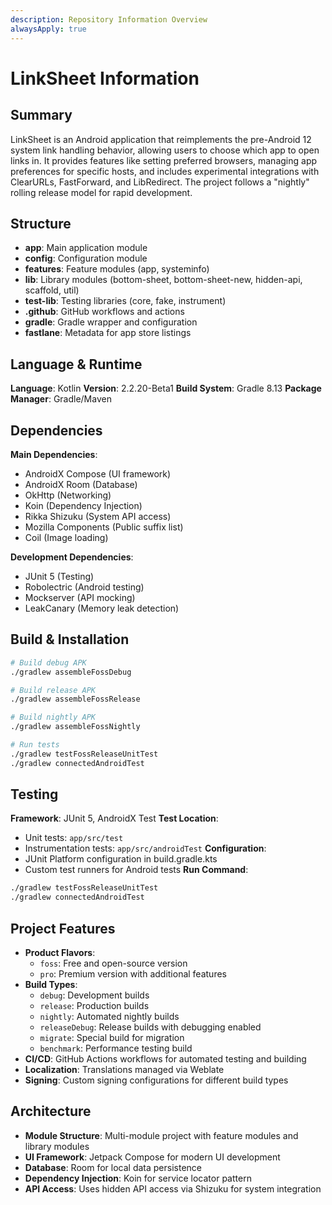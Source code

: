 ```yaml
---
description: Repository Information Overview
alwaysApply: true
---
```


# LinkSheet Information

## Summary
LinkSheet is an Android application that reimplements the pre-Android 12 system link handling behavior, allowing users to choose which app to open links in. It provides features like setting preferred browsers, managing app preferences for specific hosts, and includes experimental integrations with ClearURLs, FastForward, and LibRedirect. The project follows a "nightly" rolling release model for rapid development.

## Structure
- **app**: Main application module
- **config**: Configuration module
- **features**: Feature modules (app, systeminfo)
- **lib**: Library modules (bottom-sheet, bottom-sheet-new, hidden-api, scaffold, util)
- **test-lib**: Testing libraries (core, fake, instrument)
- **.github**: GitHub workflows and actions
- **gradle**: Gradle wrapper and configuration
- **fastlane**: Metadata for app store listings

## Language & Runtime
**Language**: Kotlin
**Version**: 2.2.20-Beta1
**Build System**: Gradle 8.13
**Package Manager**: Gradle/Maven

## Dependencies
**Main Dependencies**:
- AndroidX Compose (UI framework)
- AndroidX Room (Database)
- OkHttp (Networking)
- Koin (Dependency Injection)
- Rikka Shizuku (System API access)
- Mozilla Components (Public suffix list)
- Coil (Image loading)

**Development Dependencies**:
- JUnit 5 (Testing)
- Robolectric (Android testing)
- Mockserver (API mocking)
- LeakCanary (Memory leak detection)

## Build & Installation
```bash
# Build debug APK
./gradlew assembleFossDebug

# Build release APK
./gradlew assembleFossRelease

# Build nightly APK
./gradlew assembleFossNightly

# Run tests
./gradlew testFossReleaseUnitTest
./gradlew connectedAndroidTest
```

## Testing
**Framework**: JUnit 5, AndroidX Test
**Test Location**: 
- Unit tests: `app/src/test`
- Instrumentation tests: `app/src/androidTest`
**Configuration**: 
- JUnit Platform configuration in build.gradle.kts
- Custom test runners for Android tests
**Run Command**:
```bash
./gradlew testFossReleaseUnitTest
./gradlew connectedAndroidTest
```

## Project Features
- **Product Flavors**: 
  - `foss`: Free and open-source version
  - `pro`: Premium version with additional features
- **Build Types**: 
  - `debug`: Development builds
  - `release`: Production builds
  - `nightly`: Automated nightly builds
  - `releaseDebug`: Release builds with debugging enabled
  - `migrate`: Special build for migration
  - `benchmark`: Performance testing build
- **CI/CD**: GitHub Actions workflows for automated testing and building
- **Localization**: Translations managed via Weblate
- **Signing**: Custom signing configurations for different build types

## Architecture
- **Module Structure**: Multi-module project with feature modules and library modules
- **UI Framework**: Jetpack Compose for modern UI development
- **Database**: Room for local data persistence
- **Dependency Injection**: Koin for service locator pattern
- **API Access**: Uses hidden API access via Shizuku for system integration